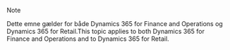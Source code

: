 > [!NOTE]
> <span data-ttu-id="bb11b-101">Dette emne gælder for både Dynamics 365 for Finance and Operations og Dynamics 365 for Retail.</span><span class="sxs-lookup"><span data-stu-id="bb11b-101">This topic applies to both Dynamics 365 for Finance and Operations and to Dynamics 365 for Retail.</span></span> 